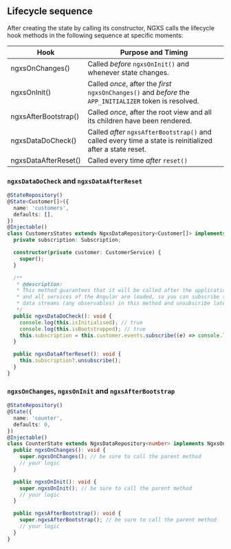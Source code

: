## Lifecycle sequence

After creating the state by calling its constructor, NGXS calls the lifecycle hook methods in the following sequence at
specific moments:

| Hook                 | Purpose and Timing                                                                                        |
| -------------------- | --------------------------------------------------------------------------------------------------------- |
| ngxsOnChanges()      | Called _before_ `ngxsOnInit()` and whenever state changes.                                                |
| ngxsOnInit()         | Called _once_, after the _first_ `ngxsOnChanges()` and _before_ the `APP_INITIALIZER` token is resolved.  |
| ngxsAfterBootstrap() | Called _once_, after the root view and all its children have been rendered.                               |
| ngxsDataDoCheck()    | Called _after_ `ngxsAfterBootstrap()` and called every time a state is reinitialized after a state reset. |
| ngxsDataAfterReset() | Called every time _after_ `reset()`                                                                       |

### `ngxsDataDoCheck` and `ngxsDataAfterReset`

```typescript
@StateRepository()
@State<Customer[]>({
  name: 'customers',
  defaults: [],
})
@Injectable()
class CustomersStates extends NgxsDataRepository<Customer[]> implements NgxsDataDoCheck, NgxsDataAfterReset {
  private subscription: Subscription;

  constructor(private customer: CustomerService) {
    super();
  }

  /**
   * @description:
   * This method guarantees that it will be called after the application is rendered
   * and all services of the Angular are loaded, so you can subscribe to the necessary
   * data streams (any observables) in this method and unsubscribe later in the method `ngxsDataAfterReset`
   */
  public ngxsDataDoCheck(): void {
    console.log(this.isInitialised); // true
    console.log(this.isBootstrapped); // true
    this.subscription = this.customer.events.subscribe((e) => console.log(e));
  }

  public ngxsDataAfterReset(): void {
    this.subscription?.unsubscribe();
  }
}
```

### `ngxsOnChanges`, `ngxsOnInit` and `ngxsAfterBootstrap`

```typescript
@StateRepository()
@State({
  name: 'counter',
  defaults: 0,
})
@Injectable()
class CounterState extends NgxsDataRepository<number> implements NgxsOnChanges, NgxsOnInit, NgxsAfterBootstrap {
  public ngxsOnChanges(): void {
    super.ngxsOnChanges(); // be sure to call the parent method
    // your logic
  }

  public ngxsOnInit(): void {
    super.ngxsOnInit(); // be sure to call the parent method
    // your logic
  }

  public ngxsAfterBootstrap(): void {
    super.ngxsAfterBootstrap(); // be sure to call the parent method
    // your logic
  }
}
```
